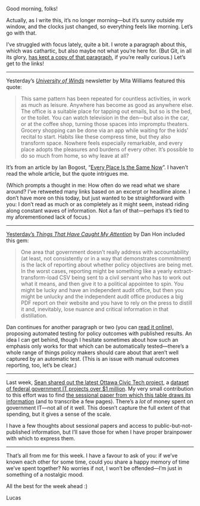 Good morning, folks!

Actually, as I write this, it’s no longer morning—but it’s sunny outside my window, and the clocks just changed, so everything feels like morning. Let’s go with that.

I’ve struggled with focus lately, quite a bit. I wrote a paragraph about this, which was cathartic, but also maybe not what you’re here for. (But Git, in all its glory, [has kept a copy of that paragraph](https://github.com/lchski/lucascherkewski.com/commit/57a0f102a7aeaf0350a0e6e6a46f7582fb79ca61), if you’re really curious.) Let’s get to the links!

---

Yesterday’s [_University of Winds_](https://tinyletter.com/UniversityOfWinds) newsletter by Mita Williams featured this quote:

> This same pattern has been repeated for countless activities, in work as much as leisure. Anywhere has become as good as anywhere else. The office is a suitable place for tapping out emails, but so is the bed, or the toilet. You can watch television in the den—but also in the car, or at the coffee shop, turning those spaces into impromptu theaters. Grocery shopping can be done via an app while waiting for the kids’ recital to start. Habits like these compress time, but they also transform space. Nowhere feels especially remarkable, and every place adopts the pleasures and burdens of every other. It’s possible to do so much from home, so why leave at all?

It’s from an article by Ian Bogost, “[Every Place Is the Same Now](https://www.theatlantic.com/technology/archive/2020/01/smartphone-has-ruined-space/605077/)”. I haven’t read the whole article, but the quote intrigues me.

(Which prompts a thought in me: How often do we read what we share around? I’ve retweeted many links based on an excerpt or headline alone. I don’t have more on this today, but just wanted to be straightforward with you: I don’t read as much or as completely as it might seem, instead riding along constant waves of information. Not a fan of that—perhaps it’s tied to my aforementioned lack of focus.)

---

[Yesterday’s _Things That Have Caught My Attention_](https://danhon.substack.com/p/s08e06-back-on-the-wagon) by Dan Hon included this gem:

> One area that government doesn’t really address with accountability (at least, not consistently or in a way that demonstrates commitment) is the lack of reporting about whether policy objectives are being met. In the worst cases, reporting might be something like a yearly extract-transform-load CSV being sent to a civil servant who has to work out what it means, and then give it to a political appointee to spin. You might be lucky and have an independent audit office, but then you might be unlucky and the independent audit office produces a big PDF report on their website and you have to rely on the press to distill it and, inevitably, lose nuance and critical information in that distillation.

Dan continues for another paragraph or two (you can [read it online](https://danhon.substack.com/p/s08e06-back-on-the-wagon)), proposing automated testing for policy outcomes with published results. An idea I can get behind, though I hesitate sometimes about how such an emphasis only works for that which can be automatically tested—there’s a whole range of things policy makers should care about that aren’t well captured by an automatic test. (This is an issue with manual outcomes reporting, too, let’s be clear.)

---

Last week, [Sean shared out the latest Ottawa Civic Tech project](https://twitter.com/sboots/status/1234212246076764161), a [dataset of federal government IT projects over $1 million](https://large-government-of-canada-it-projects.github.io/). My very small contribution to this effort was to find [the sessional paper from which this table draws its information](https://large-government-of-canada-it-projects.github.io/pdf/8555-421-2460.pdf) (and to transcribe a few pages). There’s a _lot_ of money spent on government IT—not all of it well. This doesn’t capture the full extent of that spending, but it gives a sense of the scale.

I have a few thoughts about sessional papers and access to public-but-not-published information, but I’ll save those for when I have proper brainpower with which to express them.

---

That’s all from me for this week. I have a favour to ask of you: if we’ve known each other for some time, could you share a happy memory of time we’ve spent together? No worries if not, I won’t be offended—I’m just in something of a nostalgic mood.

All the best for the week ahead :)

Lucas